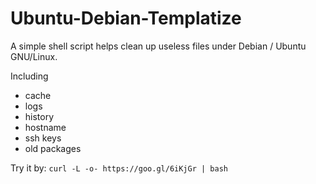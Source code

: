 Ubuntu-Debian-Templatize
=======

A simple shell script helps clean up useless files under Debian / Ubuntu GNU/Linux.

Including
 - cache
 - logs
 - history
 - hostname
 - ssh keys
 - old packages

Try it by: `curl -L -o- https://goo.gl/6iKjGr | bash`
